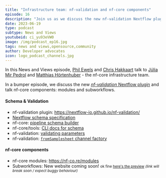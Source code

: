 ```yaml
---
title: "Infrastructure team: nf-validation and nf-core components"
episode: 16
description: "Join us as we discuss the new nf-validation Nextflow plugin and talk nf-core components: modules and subworkflows."
date: 2023-06-19
type: podcast
subtype: News and Views
youtubeid: ci_yu93eVW0
image: /img/podcast_ep16.jpg
tags: news and views,opensource,community
author: Developer advocates
icon: logo_podcast_channels.jpg
---
```


In this News and Views episode, [Phil Ewels](https://twitter.com/tallphil) and [Chris Hakkaart](https://twitter.com/chris_hakk) talk to [Júlia Mir Pedrol](https://twitter.com/juliamirpedrol) and [Matthias Hörtenhuber](https://github.com/mashehu/) - the nf-core infrastructure team.

<!-- end-archive-description -->

In a bumper episode, we discuss the new [_nf-validation_ Nextflow plugin](https://nextflow-io.github.io/nf-validation/) and talk nf-core components: modules and subworkflows.

#### Schema & Validation

- nf-validation plugin: <https://nextflow-io.github.io/nf-validation/>
- [Nextflow schema specification](https://nextflow-io.github.io/nf-validation/nextflow_schema/nextflow_schema_specification/)
- nf-core: [pipeline schema builder](https://nf-co.re/pipeline_schema_builder)
- nf-core/tools: [CLI docs for schema](https://nf-co.re/tools/#pipeline-schema)
- nf-validation: [validating parameters](https://nextflow-io.github.io/nf-validation/parameters/validation/)
- nf-validation: [`fromSamplesheet` channel factory](https://nextflow-io.github.io/nf-validation/samplesheets/fromSamplesheet/)

#### nf-core components

- nf-core modules: https://nf-co.re/modules
- Subworkflows: New website coming soon! <small>ok fine [here's the preview](https://astro--nf-core.netlify.app/subworkflows/) _(link will break soon / expect buggy behaviour)_</small>
